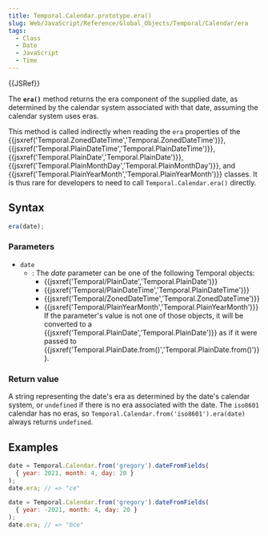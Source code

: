 ```yaml
---
title: Temporal.Calendar.prototype.era()
slug: Web/JavaScript/Reference/Global_Objects/Temporal/Calendar/era
tags:
  - Class
  - Date
  - JavaScript
  - Time
---
```

{{JSRef}}

The **`era()`** method returns the era component of the supplied date, as
determined by the calendar system associated with that date, assuming the
calendar system uses eras.

This method is called indirectly when reading the `era` properties of the
{{jsxref('Temporal.ZonedDateTime','Temporal.ZonedDateTime')}},
{{jsxref('Temporal.PlainDateTime','Temporal.PlainDateTime')}},
{{jsxref('Temporal.PlainDate','Temporal.PlainDate')}},
{{jsxref('Temporal.PlainMonthDay','Temporal.PlainMonthDay')}},
and
{{jsxref('Temporal.PlainYearMonth','Temporal.PlainYearMonth')}}
classes. It is thus rare for developers to need to call
`Temporal.Calendar.era()` directly.

## Syntax

```js
era(date);
```

### Parameters

- `date`
  - : The _date_ parameter can be one of the following Temporal objects:
    - {{jsxref('Temporal/PlainDate','Temporal.PlainDate')}}
    - {{jsxref('Temporal/PlainDateTime','Temporal.PlainDateTime')}}
    - {{jsxref('Temporal/ZonedDateTime','Temporal.ZonedDateTime')}}
    - {{jsxref('Temporal/PlainYearMonth','Temporal.PlainYearMonth')}}
      If the parameter's value is not one of those objects, it will be converted
      to a
      {{jsxref('Temporal.PlainDate','Temporal.PlainDate')}}
      as if it were passed to
      {{jsxref('Temporal.PlainDate.from()','Temporal.PlainDate.from()')}}.

### Return value

A string representing the date's era as determined by the date's calendar
system, or `undefined` if there is no era associated with the date. The
`iso8601` calendar has no eras, so `Temporal.Calendar.from('iso8601').era(date)`
always returns `undefined`.

## Examples

```js
date = Temporal.Calendar.from('gregory').dateFromFields(
  { year: 2021, month: 4, day: 20 }
);
date.era; // => "ce"
```

```js
date = Temporal.Calendar.from('gregory').dateFromFields(
  { year: -2021, month: 4, day: 20 }
);
date.era; // => "bce"
```
